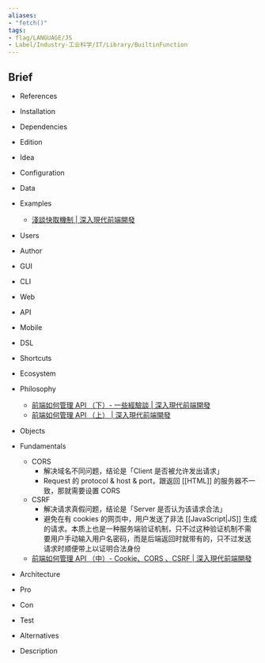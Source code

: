 ```yaml
---
aliases:
- "fetch()"
tags:
- flag/LANGUAGE/JS
- Label/Industry-工业科学/IT/Library/BuiltinFunction
---
```


## Brief

- References

- Installation

- Dependencies

- Edition

- Idea

- Configuration

- Data

- Examples
    - [淺談快取機制 | 深入現代前端開發](https://f2e.kalan.dev/advanced/21.html#localstorage)

- Users

- Author

- GUI

- CLI

- Web

- API

- Mobile

- DSL

- Shortcuts

- Ecosystem

- Philosophy
    - [前端如何管理 API （下）- 一些經驗談 | 深入現代前端開發](https://f2e.kalan.dev/frontend-ui-development/14.html#_3-%E8%87%B3%E5%B0%91%E5%9C%A8%E6%9C%80%E5%A4%96%E5%B1%A4%E7%B5%B1%E4%B8%80%E8%99%95%E7%90%86%E9%8C%AF%E8%AA%A4)
    - [前端如何管理 API （上） | 深入現代前端開發](https://f2e.kalan.dev/frontend-ui-development/12.html#_1-api-%E8%B6%85%E6%99%82%E3%80%81%E6%B2%92%E6%9C%89%E5%9B%9E%E6%87%89)

- Objects

- Fundamentals
    - CORS
        - 解决域名不同问题，结论是「Client 是否被允许发出请求」
        - Request 的 protocol & host & port，跟返回 [[HTML]] 的服务器不一致，那就需要设置 CORS
    - CSRF
        - 解决请求真假问题，结论是「Server 是否认为该请求合法」
        - 避免在有 cookies 的网页中，用户发送了非法 [[JavaScript|JS]] 生成的请求。本质上也是一种服务端验证机制，只不过这种验证机制不需要用户手动输入用户名密码，而是后端返回时就带有的，只不过发送请求时顺便带上以证明合法身份
    - [前端如何管理 API （中）- Cookie、CORS 、CSRF | 深入現代前端開發](https://f2e.kalan.dev/frontend-ui-development/13.html)

- Architecture

- Pro

- Con

- Test

- Alternatives

- Description
